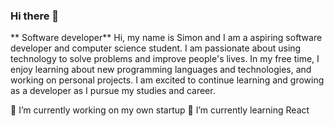 ### Hi there 👋

** Software developer** 
Hi, my name is Simon and I am a aspiring software developer and computer science student. I am passionate about using technology to solve problems and improve people's lives. In my free time, I enjoy learning about new programming languages and technologies, and working on personal projects. I am excited to continue learning and growing as a developer as I pursue my studies and career.

 🔭 I’m currently working on my own startup
 🌱 I’m currently learning React 


